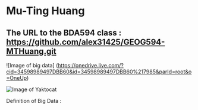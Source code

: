 # Mu-Ting Huang

## The URL to the BDA594 class : https://github.com/alex31425/GEOG594-MTHuang.git

![Image of big data] (https://onedrive.live.com/?cid=34598989497DBB60&id=34598989497DBB60%217985&parId=root&o=OneUp)

![Image of Yaktocat](https://octodex.github.com/images/yaktocat.png)


Definition of Big Data : 
